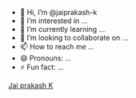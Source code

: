 - 👋 Hi, I’m @jaiprakash-k
- 👀 I’m interested in ...
- 🌱 I’m currently learning ...
- 💞️ I’m looking to collaborate on ...
- 📫 How to reach me ...
- 😄 Pronouns: ...
- ⚡ Fun fact: ...
<div class="badge-base LI-profile-badge" data-locale="en_US" data-size="medium" data-theme="dark" data-type="VERTICAL" data-vanity="jai-prakash-k-103286355" data-version="v1"><a class="badge-base__link LI-simple-link" href="https://in.linkedin.com/in/jai-prakash-k-103286355?trk=profile-badge">Jai prakash K</a></div>

<!---
jaiprakash-k/jaiprakash-k is a ✨ special ✨ repository because its `README.md` (this file) appears on your GitHub profile.
You can click the Preview link to take a look at your changes.
--->

